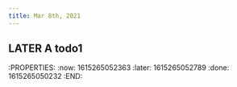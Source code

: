 ```yaml
---
title: Mar 8th, 2021
---
```


## LATER A todo1
:PROPERTIES:
:now: 1615265052363
:later: 1615265052789
:done: 1615265050232
:END:
##
##
